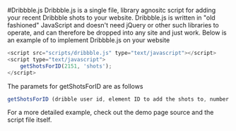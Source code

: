 #Dribbble.js
Dribbble.js is a single file, library agnositc script for adding your recent Dribbble shots to your website. Dribbble.js is written in "old fashioned" JavaScript and doesn't need jQuery or other such libraries to operate, and can therefore be dropped into any site and just work. Below is an example of to implement Dribbble.js on your website

```javascript
<script src="scripts/dribbble.js" type="text/javascript"></script>
<script type="text/javascript">
    getShotsForID(2151, 'shots');
</script>
```

The paramets for getShotsForID are as follows

```javascript
getShotsForID (dribble user id, element ID to add the shots to, number of shots)
```

For a more detailed example, check out the demo page source and the script file itself.